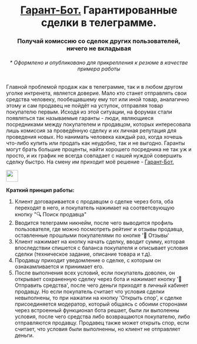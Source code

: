 <h1 align="center"><a href="https://github.com/outp1/NewGarantBot" target="_blank">Гарант-Бот.</a> 
Гарантированные сделки в телеграмме.</h1>
<h3 align="center">Получай комиссию со сделок других пользователей, ничего не вкладывая</h3>
  
    
<h6 align="center">* Оформлено и опубликовано для прикрепления к резюме в качестве примера работы</h6>

Главной проблемой продаж как в телеграмме, так и в любом другом уголке интренета, является доверие. Мало кто станет отправлять свои средства человеку, пообещавшему ему тот или иной товар, аналагично этому и сам продавец не пойдёт на уступок, отправляя товар покупателю первым. 
Исходя из этой ситуации, на форумах стали появляться так называемые гаранты - люди, являющиеся посредниками между покупателем и продавцом, которых интересовала лишь комиссия за проведённую сделку и их личная репутация для проведения новых. Но нанимать человека каждый раз, когда хочешь что-либо купить или продать как неудобно, так и не выгодно. 
Гаранты могут брать большие проценты, найти хорошего посредника не так уж и просто, и их график не всегда совпадает с нашей нуждой совершить сделку быстро. 
На смену им приходит моё решение - <a href="https://github.com/outp1/NewGarantBot" target="_blank">Гарант-Бот.</a>

<img src="https://i.yapx.cc/Gw1q6.gif" height="32"/>

<b>Краткий принцип работы:</b>
1. Клиент договаривается с продавцом о сделке через бота, оба переходят в него, и покупатель нажимает на соответсвующую кнопку "🔍 Поиск продавца"
2. Вводится телеграмм никнейм, после чего выводится профиль пользователя, где можно посмотреть рейтинг и отзывы продавца, оставленные прошлыми покупателями по кнопке '💫 Отзывы'
3. Клиент нажимает на кнопку начать сделку, вводит сумму, которая впоследствии спишется с баланса покупателя и описывает условия сделки (техническое задание, описание товара и т.д).
4. Продавцу приходит уведомление о сделке, с которым он ознакамливается и принимает его.
5. После выполнения всех условий, если покупатель доволен, он открывает сохраненную сделку через бота и нажимает кнопку '💸 Отправить средства', после чего деньги приходят в личный кабинет продавцу. Но если покупатель считает что условия сделки невыполнены, то при нажатии на кнопку 'Открыть спор', к сделке присоединяется модератор, который общаясь с обоими сторонами через встроенный функционал бота решает, были ли выполенны условия, после чего средства либо возвращаются покупателю, либо отправляются продавцу. 
Продавец также может открыть спор, если считает, что условия были выполненны, но клиент не отправляет деньги.
 
